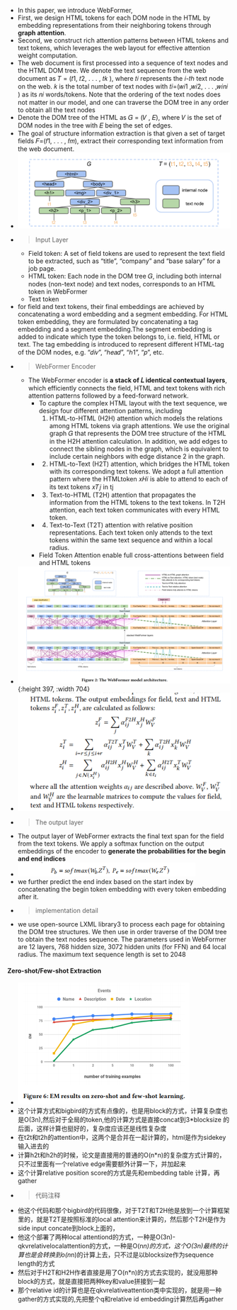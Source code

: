- In this paper, we introduce WebFormer,
- First, we design HTML tokens for each DOM node in the HTML by embedding representations from their neighboring tokens through **graph attention**.
- Second, we construct rich attention patterns between HTML tokens and text tokens, which leverages the web layout for effective attention weight computation.
- The web document is first processed into a sequence of text nodes and the HTML DOM
  tree. We denote the text sequence from the web document as 𝑇 = (𝑡1, 𝑡2, . . . , 𝑡𝑘 ), where 𝑡𝑖 represents the 𝑖-𝑡ℎ text node on the web. 𝑘 is the total number of text nodes with 𝑡𝑖=(𝑤𝑖1
  ,𝑤𝑖2, . . . ,𝑤𝑖𝑛𝑖 ) as its 𝑛𝑖 words/tokens. Note that the ordering of the text nodes does
  not matter in our model, and one can traverse the DOM tree in any order to obtain all the text nodes
- Denote the DOM tree of the HTML as 𝐺 = (𝑉 , 𝐸), where 𝑉 is the set of DOM nodes in the tree with 𝐸 being the set of edges.
- The goal of structure information extraction is that given a set of target fields 𝐹=(𝑓1, . . . , 𝑓𝑚), extract their corresponding text information from the web document.
- ![image.png](../assets/image_1644564966495_0.png)
-
  > Input Layer
	- Field token: A set of field tokens are used to represent the text field to be extracted, such as “title”, “company” and “base salary” for a job page.
	- HTML token: Each node in the DOM tree 𝐺, including both internal nodes (non-text node) and text nodes, corresponds to an HTML token in WebFormer
	- Text token
- for field and text tokens, their final embeddings are achieved by concatenating a word embedding and a segment embedding. For HTML token embedding, they are formulated by concatenating a tag embedding and a segment embedding.The segment embedding is added to indicate which type the token belongs to, i.e. field, HTML or text. The tag embedding is introduced to represent different HTML-tag of the DOM nodes,
  e.g. “𝑑𝑖𝑣”, “ℎ𝑒𝑎𝑑”, “ℎ1”, “𝑝”, etc.
-
  > WebFormer Encoder
	- The WebFormer encoder is **a stack of 𝐿 identical contextual layers**, which efficiently connects the field, HTML and text tokens with rich attention patterns followed by a feed-forward network.
		- To capture the complex HTML layout with the text sequence, we design four different attention patterns, including
		  1) HTML-to-HTML (H2H) attention which models the relations among HTML tokens via graph attentions. We use the original graph 𝐺 that represents the DOM tree structure of the HTML in the H2H attention calculation. In addition, we add edges to connect the sibling nodes in the graph, which is equivalent to include certain neighbors with edge distance 2 in the graph.
		- 2) HTML-to-Text (H2T) attention, which bridges the HTML token with its corresponding
		  text tokens. We adopt a full attention pattern where the HTMLtoken 𝑥𝐻𝑖 is able to attend to each of its text tokens 𝑥𝑇𝑗 in tj
		- 3) Text-to-HTML (T2H) attention that propagates the information from the HTML tokens to the text tokens. In T2H attention, each text token communicates with every HTML token.
		- 4) Text-to-Text (T2T) attention with relative position representations. Each text token only attends to the text tokens within the same text sequence and within a local radius.
		- Field Token Attention  enable full cross-attentions between field and HTML tokens
- ![image.png](../assets/image_1645647055510_0.png){:height 397, :width 704}
- ![image.png](../assets/image_1644572050174_0.png)
-
  > The output layer
- The output layer of WebFormer extracts the final text span for the field from the text tokens. We apply a softmax function on the output embeddings of the encoder to **generate the probabilities for the begin and end indices**
- ![image.png](../assets/image_1644568186156_0.png)
- we further predict the end index based on the start index by concatenating the begin token embedding with every token embedding after it.
-
  > implementation detail
- we use open-source LXML library3 to process each page for obtaining the DOM tree structures. We then use in order traverse of the DOM tree to obtain the text nodes
  sequence. The parameters used in WebFormer are 12 layers, 768 hidden size, 3072
  hidden units (for FFN) and 64 local radius. The maximum text sequence length is set to 2048
#### Zero-shot/Few-shot Extraction
- ![image.png](../assets/image_1644590431264_0.png)
- 这个计算方式和bigbird的方式有点像的，也是用block的方式，计算复杂度也是O(3n),然后对于全局的token,他的计算方式是直接concat到3*blocksize 的后面，这样计算也挺好的，复杂度应该还是线性复杂度
- 在t2t和t2h的attention中，这两个是合并在一起计算的，html是作为sidekey输入进去的
- 计算h2t和h2h的时候，论文是直接用的普通的O(n*n)的复杂度方式计算的，只不过里面有一个relative edge需要额外计算一下，并加起来
- 这个计算relative position score的方式是先和embedding table 计算，再gather
-
  >代码注释
- 他这个代码和那个bigbird的代码很像，对于T2T和T2H他是放到一个计算框架里的，就是T2T是按照标准的local attention来计算的，然后那个T2H是作为side input concate到block上面的，
- 他这个部署了两种local attentiond的方式，一种是O(3n)-qkvrelativelocalattention的方式，一种是O(n*n)的方式，这个O(3n)最终的计算也是会转换到o(n*n)的计算上去，只不过是以blocksize作为sequence length的方式
- 然后对于H2T和H2H作者直接是用了O(n*n)的方式去实现的，就没用那种block的方式，就是直接把两种key和value拼接到一起
- 那个relative id的计算也是在qkvrelativeattention类中实现的，就是用一种gather的方式实现的,先把整个q和relative id embedding计算然后再gather